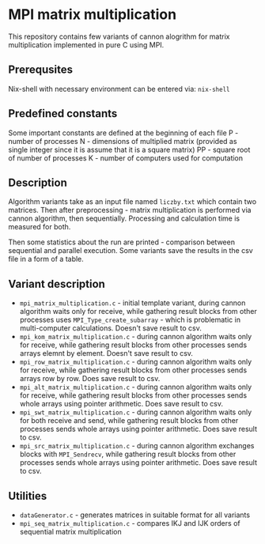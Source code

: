 # MPI matrix multiplication

This repository contains few variants of cannon alogrithm for matrix multiplication implemented in pure C using MPI. 

## Prerequsites 

Nix-shell with necessary environment can be entered via:
``
nix-shell
``

## Predefined constants
Some important constants are defined at the beginning of each file
P - number of processes
N - dimensions of multiplied matrix (provided as single integer since it is assume that it is a square matrix)
PP - square root of number of processes
K - number of computers used for computation

## Description
Algorithm variants take as an input file named `liczby.txt` which contain two matrices. Then after preprocessing - matrix multiplication is performed via cannon algorithm, then sequentially. Processing and calculation time is measured for both. 

Then some statistics about the run are printed - comparison between sequential and parallel execution. Some variants save the results in the csv file in a form of a table. 

## Variant description

* `mpi_matrix_multiplication.c` - initial template variant, during cannon algorithm waits only for receive, while gathering result blocks from other processes uses `MPI_Type_create_subarray` - which is problematic in multi-computer calculations. Doesn't save result to csv.
* `mpi_kom_matrix_multiplication.c` - during cannon algorithm waits only for receive, while gathering result blocks from other processes sends arrays elemnt by element. Doesn't save result to csv.
* `mpi_row_matrix_multiplication.c` - during cannon algorithm waits only for receive, while gathering result blocks from other processes sends arrays row by row. Does save result to csv.
* `mpi_alt_matrix_multiplication.c` - during cannon algorithm waits only for receive, while gathering result blocks from other processes sends whole arrays using pointer arithmetic. Does save result to csv.
* `mpi_swt_matrix_multiplication.c` - during cannon algorithm waits only for both receive and send, while gathering result blocks from other processes sends whole arrays using pointer arithmetic. Does save result to csv.
* `mpi_src_matrix_multiplication.c` - during cannon algorithm exchanges blocks with `MPI_Sendrecv`, while gathering result blocks from other processes sends whole arrays using pointer arithmetic. Does save result to csv.

## Utilities

* `dataGenerator.c` - generates matrices in suitable format for all variants
* `mpi_seq_matrix_multiplication.c` - compares IKJ and IJK orders of sequential matrix multiplication




